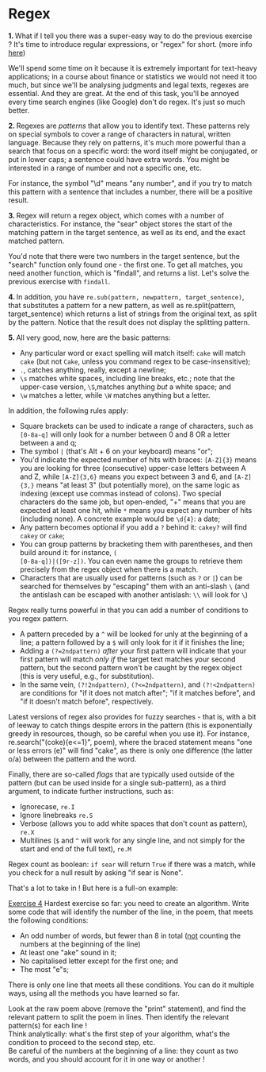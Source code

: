 # Regex

<b>1. </b>What if I tell you there was a super-easy way to do the previous exercise ? It's time to introduce regular 
expressions,  or "regex" for short. (more info <a href='https://docs.python.org/3/library/re.html'>here</a>)

We'll spend some time on it because it is extremely important for text-heavy applications; in a course about
finance  or statistics we would not need it too much, but since we'll be analysing judgments and legal texts, regexes
    are essential. And they are great. At the end of this task, you'll be annoyed every time search engines (like 
Google) don't do regex. It's just so much better.

<b>2. </b>Regexes are <i>patterns</i> that allow you to identify text. These patterns rely on special symbols to 
cover a range of characters in natural, written language. Because they rely on patterns, it's much more powerful 
than a search that focus on a specific word: the word itself might be conjugated, or put in lower caps; a sentence 
could have extra words. You might be interested in a range of number and not a specific one, etc.
    
For instance, the symbol "\d" means "any number", and if you try to match this pattern with a sentence that includes a number, there will be a positive result.

<b>3. </b>Regex will return a regex object, which comes with a number of characteristics. For instance, the "sear" 
object stores the start of the matching pattern in the target sentence, as well as its end, and the exact matched pattern. 

You'd note that there were two numbers in the target sentence, but the "search" function only found one - the first 
one. To get all matches, you need another function, which is "findall", and returns a list. Let's solve the previous 
exercise with `findall`.

<b>4. </b>In addition, you have `re.sub(pattern, newpattern, target_sentence)`, that substitutes a pattern for a new 
pattern, as well as re.split(pattern, target_sentence) which returns a list of strings from the original text, as 
split by the pattern. Notice that the result does not display the splitting pattern.

<b>5. </b>All very good, now, here are the basic patterns:
<ul><li>Any particular word or exact spelling will match itself: <code>cake</code> will match <code>cake</code> (but not 
<code>Cake</code>, unless you command regex to be case-insensitive);</li>
    <li><code>.</code>, catches anything, really, except a newline;</li>
    <li><code>\s</code> matches white spaces, including line breaks, etc.; note that the upper-case version, 
<code>\S</code>,matches anything <i>but</i> a white space; and</li>
    <li><code>\w</code> matches a letter, while <code>\W</code> matches anything but a letter.</li>
    </ul>
In addition, the following rules apply:
<ul><li>Square brackets can be used to indicate a range of characters, such as <code>[0-8a-q]</code> will only look for a number between 0 and 8 OR a letter between a and q;</li>
    <li>The symbol <code>|</code> (that's Alt + 6 on your keyboard) means "or";</li>
    <li>You'd indicate the expected number of hits with braces: <code>[A-Z]{3}</code> means you are looking for three 
(consecutive) upper-case letters between A and Z, while <code>[A-Z]{3,6}</code> means you expect between 3 and 6, 
and <code>[A-Z]{3,}</code> means "at least 3" (but potentially more), on the same logic as indexing (except use 
commas instead of colons). Two special characters do the same job, but open-ended, "+" means that you are expected 
at least one hit, while <code>*</code> means you expect any number of hits (including none). A concrete example would 
be <code>\d{4}</code>: a date;</li>
    <li>Any pattern becomes optional if you add a <code>?</code> behind it: <code>cakey?</code> will find <code>cakey</code> or 
<code>cake</code>;</li>
    <li>You can group patterns by bracketing them with parentheses, and then build around it: for instance, <code>(
[0-8a-q])|([9r-z])</code>. You can even name the groups to retrieve them precisely from the regex object when there is a match.</li>
    <li>Characters that are usually used for patterns (such as  <code>?</code> or  <code>|</code>) can be searched for 
themselves by "escaping" them with an anti-slash  <code>\</code> (and the antislash can be escaped with another 
antislash:  <code>\\</code> will look for  <code>\</code>)</li>
    </ul>

Regex really turns powerful in that you can add a number of conditions to you regex pattern.

<ul><li>A pattern preceded by a  <code>^</code> will be looked for unly at the beginning of a line; a pattern 
followed by a <code>$</code> will only look for it if it finishes the line;</li>
    <li>Adding a <code>(?=2ndpattern)</code> <i>after</i> your first pattern will indicate that your first pattern 
will match <i>only if</i> the target text matches your second pattern, but the second pattern won't be caught by the regex object (this is very useful, e.g., for substitution).</li>
    <li>In the same vein, <code>(?!2ndpattern)</code>, <code>(?&lt;=2ndpattern)</code>, and <code>(?!&lt;2ndpattern)
</code> are conditions for "if it does not match after"; "if it matches before", and "if it doesn't match before", 
respectively.</li>    
    </ul>

Latest versions of regex also provides for fuzzy searches - that is, with a bit of leeway to catch things despite errors in the pattern (this is exponentially greedy in resources, though, so be careful when you use it). For instance, re.search("(coke){e<=1}", poem), where the braced statement means "one or less errors (e)" will find "cake", as there is only one difference (the latter o/a) between the pattern and the word. 

Finally, there are so-called <i>flags</i> that are typically used outside of the pattern (but can be used inside for a single sub-pattern), as a third argument, to indicate further instructions, such as:
<ul><li>Ignorecase, <code>re.I</code></li>
    <li>Ignore linebreaks <code>re.S</code></li>
    <li>Verbose (allows you to add white spaces that don't count as pattern), <code>re.X</code></li>
    <li>Multilines (<code>$</code> and <code>^</code> will work for any single line, and not simply for the start 
and end of the full text), <code>re.M</code></li>
    </ul>

Regex count as boolean: <code>if sear</code> will return <code>True</code> if there was a match, while you check for 
a null result by asking "if sear is None".

That's a lot to take in ! But here is a full-on example:

<u>Exercise 4</u> Hardest exercise so far: you need to create an algorithm. Write some code that will identify the 
number of the line, in the poem, that meets the following conditions: 
<ul><li>An odd number of words, but fewer than 8 in total (<u>not</u> counting the numbers at the beginning of the line)</li>
    <li>At least one "ake" sound in it;</li>
    <li>No capitalised letter except for the first one; and</li>
    <li>The most "e"s;</li>
    </ul>

There is only one line that meets all these conditions. You can do it multiple ways, using all the methods you have learned so far.

<div class="hint"> Look at the raw poem above (remove the "print" statement), and find the relevant pattern to split 
the poem in lines. Then identify the relevant pattern(s) for each line !</div>
<div class="hint">Think analytically: what's the first step of your algorithm, what's the condition to proceed to 
the second step, etc.</div>
<div class="hint">Be careful of the numbers at the beginning of a line: they count as two words, and you should 
account for it in one way or another !</div>
